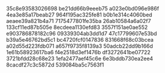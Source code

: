 35c8e93583026698
be21dd66b9eeeb75
a023e0bd096e986f
4ea3e85a17beab27
964f195ac325fe81
b0b1e314c4060bed
aeaee39a821b4a71
7175477801fe35ba
26ab10584a6a02f7
133cf11ed87b505e
8ecdeea1130efd83
3557f151ae0ae552
e903786878182c96
09339304ab3dd1d7
47c17799607e53bd
b39a5e46762bd5c1
bc4720fcf0147836
831668f68c03bcea
a02d55d223fdb071
a657f9735f8139a3
50adcb22dd9b166d
1e61b58923617ba6
f4e2518d3ef1476b
df3272641be07722
3721bfdd28c68e23
1efa2477aef45c6e
6e3bddb730ea2ee4
8cacdf27c3c5872d
539084ba5c7563f1
